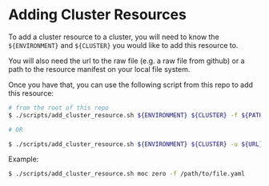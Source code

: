 # Adding Cluster Resources

To add a cluster resource to a cluster, you will need to know the `${ENVIRONMENT}` and `${CLUSTER}` you would like to add this resource to.

You will also need the url to the raw file (e.g. a raw file from github) or a path to the resource manifest on your local file system.

Once you have that, you can use the following script from this repo to add this resource:

```bash
# from the root of this repo
$ ./scripts/add_cluster_resource.sh ${ENVIRONMENT} ${CLUSTER} -f ${PATH}

# OR

$ ./scripts/add_cluster_resource.sh ${ENVIRONMENT} ${CLUSTER} -u ${URL}
```

Example:

```bash
$ ./scripts/add_cluster_resource.sh moc zero -f /path/to/file.yaml
```
